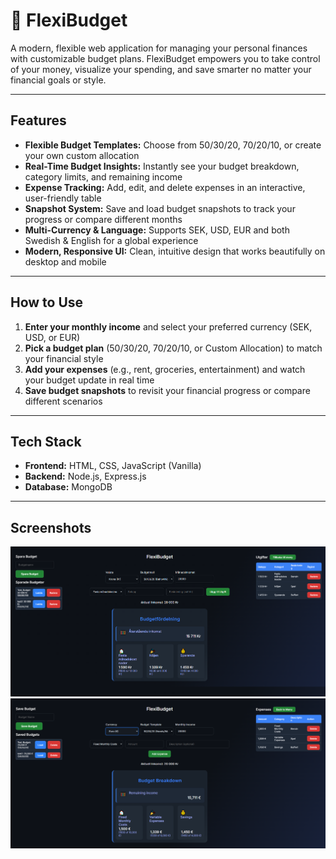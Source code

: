 # 💸 FlexiBudget

A modern, flexible web application for managing your personal finances with customizable budget plans. FlexiBudget empowers you to take control of your money, visualize your spending, and save smarter no matter your financial goals or style.

---

## Features

- **Flexible Budget Templates:** Choose from 50/30/20, 70/20/10, or create your own custom allocation
- **Real-Time Budget Insights:** Instantly see your budget breakdown, category limits, and remaining income
- **Expense Tracking:** Add, edit, and delete expenses in an interactive, user-friendly table
- **Snapshot System:** Save and load budget snapshots to track your progress or compare different months
- **Multi-Currency & Language:** Supports SEK, USD, EUR and both Swedish & English for a global experience
- **Modern, Responsive UI:** Clean, intuitive design that works beautifully on desktop and mobile

---


## How to Use

1. **Enter your monthly income** and select your preferred currency (SEK, USD, or EUR)
2. **Pick a budget plan** (50/30/20, 70/20/10, or Custom Allocation) to match your financial style
3. **Add your expenses** (e.g., rent, groceries, entertainment) and watch your budget update in real time
4. **Save budget snapshots** to revisit your financial progress or compare different scenarios

---

## Tech Stack

- **Frontend:** HTML, CSS, JavaScript (Vanilla)
- **Backend:** Node.js, Express.js
- **Database:** MongoDB

---

## Screenshots

![FlexiBudget Swedish](./budget-app/screenshots/budgetapp.PNG)
![FlexiBudget English](./budget-app/screenshots/budgetappENG.PNG)

  

